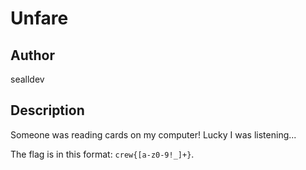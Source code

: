 # Unfare

## Author

sealldev

## Description
Someone was reading cards on my computer! Lucky I was listening... 

The flag is in this format: `crew{[a-z0-9!_]+}`.